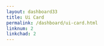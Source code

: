 ```yaml
---
layout: dashboard33
title: Ui Card
permalink: /dashboard/ui-card.html
linknum: 2
linkchad: 2
---
```


